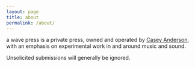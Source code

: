 ```yaml
---
layout: page
title: about
permalink: /about/
---
```


a wave press is a private press, owned and operated by [Casey Anderson](http://caseyanderson.com/), with an emphasis on experimental work in and around music and sound.


Unsolicited submissions will generally be ignored.
